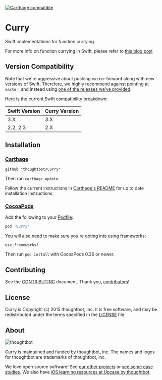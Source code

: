 [![Carthage compatible](https://img.shields.io/badge/Carthage-compatible-4BC51D.svg?style=flat)](https://github.com/Carthage/Carthage)
# Curry #

Swift implementations for function currying.

For more info on function currying in Swift, please refer to [this blog
post][tb-curry]

[tb-curry]: https://robots.thoughtbot.com/introduction-to-function-currying-in-swift

## Version Compatibility

Note that we're aggressive about pushing `master` forward along with new
versions of Swift. Therefore, we highly recommend against pointing at `master`,
and instead using [one of the releases we've provided][releases].

[releases]: https://github.com/thoughtbot/Curry/releases

Here is the current Swift compatibility breakdown:

| Swift Version | Curry Version |
| ------------- | ------------- |
| 3.X           | 3.X           |
| 2.2, 2.3      | 2.X           |

## Installation ##

### [Carthage] ###

[Carthage]: https://github.com/Carthage/Carthage

```
github "thoughtbot/Curry"
```

Then run `carthage update`.

Follow the current instructions in [Carthage's README][carthage-installation]
for up to date installation instructions.

[carthage-installation]: https://github.com/Carthage/Carthage#adding-frameworks-to-an-application

### [CocoaPods] ###

[CocoaPods]: http://cocoapods.org

Add the following to your [Podfile](http://guides.cocoapods.org/using/the-podfile.html):

```ruby
pod 'Curry'
```

You will also need to make sure you're opting into using frameworks:

```ruby
use_frameworks!
```

Then run `pod install` with CocoaPods 0.36 or newer.

Contributing
------------

See the [CONTRIBUTING] document. Thank you, [contributors]!

[CONTRIBUTING]: CONTRIBUTING.md
[contributors]: https://github.com/thoughtbot/Curry/graphs/contributors

License
-------

Curry is Copyright (c) 2015 thoughtbot, inc. It is free software, and may be
redistributed under the terms specified in the [LICENSE] file.

[LICENSE]: /LICENSE

About
-----

![thoughtbot](https://thoughtbot.com/logo.png)

Curry is maintained and funded by thoughtbot, inc. The names and logos for
thoughtbot are trademarks of thoughtbot, inc.

We love open source software! See [our other projects](https://thoughtbot.com/tools) or [see some case studies][case studies]. We also have [iOS learning resources at Upcase by thoughtbot](https://thoughtbot.com/upcase/ios).

[community]: https://thoughtbot.com/community?utm_source=github
[case studies]: https://thoughtbot.com/ios
[hire]: https://thoughtbot.com/hire-us?utm_source=github
